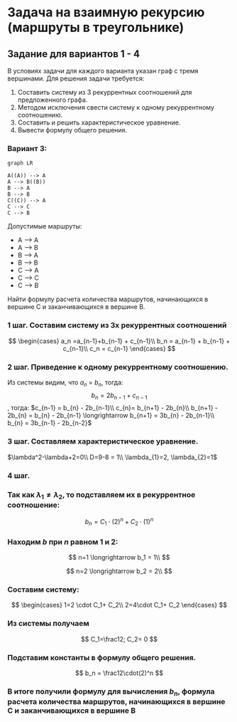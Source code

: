 ﻿# Задача на взаимную рекурсию (маршруты в треугольнике)  
  
## Задание для вариантов 1 - 4  
В условиях задачи для каждого варианта указан граф с тремя вершинами. Для решения задачи требуется:   
1. Составить систему из 3 рекуррентных соотношений для предложенного графа.  
2. Методом исключения свести систему к одному рекуррентному соотношению.  
3. Составить и решить характеристическое уравнение.  
4. Вывести формулу общего решения.  
  
### Вариант 3:  
```mermaid
graph LR

A((A)) --> A
A --> B((B))
B --> A
B --> B
C((C)) --> A
C --> C
C --> B
```
Допустимые маршруты:
- A --> A
- A --> B
- B --> A
- B --> B
- C --> A
- C --> C
- C --> B

Найти формулу расчета количества маршрутов, начинающихся в вершине C и заканчивающихся в вершине B. 

### 1 шаг. Составим систему из 3х рекуррентных соотношений 
$$ \begin{cases}  
а_n =a_{n-1}+b_{n-1} + c_{n-1}\\  
b_n = a_{n-1} + b_{n-1} + c_{n-1}\\  
c_n = c_{n-1}
\end{cases} $$ 
### 2 шаг. Приведение к одному рекуррентному соотношению.
Из системы видим, что $а_{n}$ = $b_{n}$, тогда: $$b_{n} = 2b_{n-1} + c_{n-1}$$, тогда:
$с_{n-1} = b_{n} - 2b_{n-1}\\
c_{n}= b_{n+1} - 2b_{n}\\
b_{n+1} - 2b_{n} = b_{n} - 2b_{n-1} \longrightarrow b_{n+1} = 3b_{n} - 2b_{n-1}\\
b_{n} = 3b_{n-1} - 2b_{n-2}$


### 3 шаг. Составляем характеристическое уравнение.
$\lambda^2-\lambda+2=0\\
D=9-8 = 1\\
\lambda_{1}=2, \lambda_{2}=1$
### 4 шаг. 
### Так как $\lambda_{1} \neq \lambda_{2}$, то подставляем их в рекуррентное соотношение:

$$
b_n =  C_1\cdot(2)^n+C_2\cdot(1)^n
$$
### Находим $b$ при $n$ равном 1 и 2:

$$
n=1 \longrightarrow b_1 = 1\\
$$

$$
n=2 \longrightarrow b_2 = 2\\
$$
### Составим систему:

$$ \begin{cases}
1=2 \cdot C_1+ C_2\\
2=4\cdot C_1+ C_2
\end{cases} $$

### Из системы получаем

$$
C_1=\frac12;  C_2= 0 
$$


### Подставим константы в формулу общего решения.

$$
b_n =  \frac12\cdot(2)^n
$$

### В итоге получили формулу для вычисления $b_n$,  формула расчета количества маршрутов, начинающихся в вершине C и заканчивающихся в вершине B

